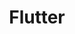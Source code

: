 ---
title: Flutter
description: >
   Posts about programming in Flutter.

type: tag
category: programming
slug: Flutter

layout: list-of-tag-posts
sidebar: false
---